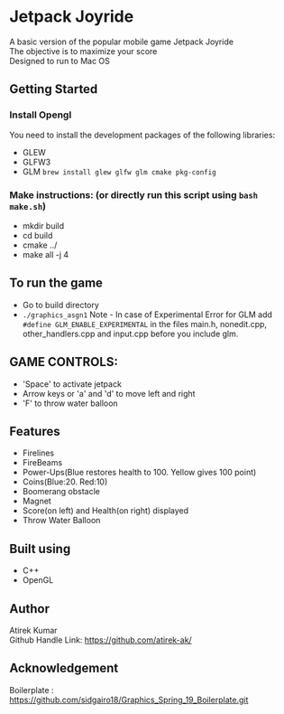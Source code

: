 # Jetpack Joyride
A basic version of the popular mobile game Jetpack Joyride  
The objective is to maximize your score  
Designed to run to Mac OS

## Getting Started
### Install Opengl
You need to install the development packages of the following libraries:
* GLEW
* GLFW3
* GLM
```brew install glew glfw glm cmake pkg-config```

### Make instructions: (or directly run this script using ```bash make.sh```)
* mkdir build
* cd build
* cmake ../
* make all -j 4

## To run the game
- Go to build directory
- ```./graphics_asgn1```
Note - In case of Experimental Error for GLM add ```#define GLM_ENABLE_EXPERIMENTAL``` in the files main.h, nonedit.cpp, other_handlers.cpp and input.cpp before you include glm.


## GAME CONTROLS:
* 'Space' to activate jetpack
* Arrow keys or 'a' and 'd' to move left and right
* 'F' to throw water balloon

## Features
- Firelines
- FireBeams
- Power-Ups(Blue restores health to 100. Yellow gives 100 point)
- Coins(Blue:20. Red:10)
- Boomerang obstacle
- Magnet 
- Score(on left) and Health(on right) displayed 
- Throw Water Balloon

## Built using
- C++
- OpenGL

## Author
Atirek Kumar  
Github Handle Link: https://github.com/atirek-ak/

## Acknowledgement
Boilerplate : https://github.com/sidgairo18/Graphics_Spring_19_Boilerplate.git

